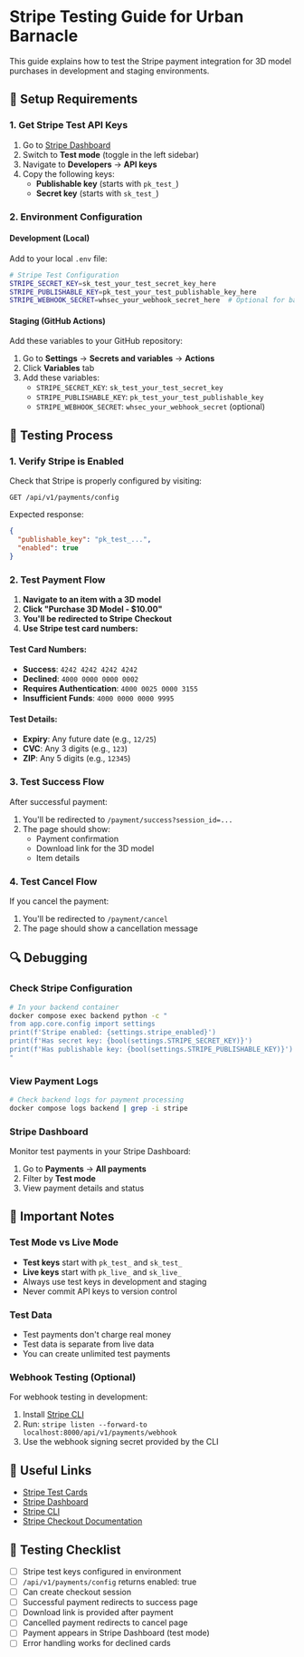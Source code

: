 # Stripe Testing Guide for Urban Barnacle

This guide explains how to test the Stripe payment integration for 3D model purchases in development and staging environments.

## 🔧 Setup Requirements

### 1. Get Stripe Test API Keys

1. Go to [Stripe Dashboard](https://dashboard.stripe.com)
2. Switch to **Test mode** (toggle in the left sidebar)
3. Navigate to **Developers** → **API keys**
4. Copy the following keys:
   - **Publishable key** (starts with `pk_test_`)
   - **Secret key** (starts with `sk_test_`)

### 2. Environment Configuration

#### Development (Local)
Add to your local `.env` file:
```bash
# Stripe Test Configuration
STRIPE_SECRET_KEY=sk_test_your_test_secret_key_here
STRIPE_PUBLISHABLE_KEY=pk_test_your_test_publishable_key_here
STRIPE_WEBHOOK_SECRET=whsec_your_webhook_secret_here  # Optional for basic testing
```

#### Staging (GitHub Actions)
Add these variables to your GitHub repository:
1. Go to **Settings** → **Secrets and variables** → **Actions**
2. Click **Variables** tab
3. Add these variables:
   - `STRIPE_SECRET_KEY`: `sk_test_your_test_secret_key`
   - `STRIPE_PUBLISHABLE_KEY`: `pk_test_your_test_publishable_key`
   - `STRIPE_WEBHOOK_SECRET`: `whsec_your_webhook_secret` (optional)

## 🧪 Testing Process

### 1. Verify Stripe is Enabled
Check that Stripe is properly configured by visiting:
```
GET /api/v1/payments/config
```

Expected response:
```json
{
  "publishable_key": "pk_test_...",
  "enabled": true
}
```

### 2. Test Payment Flow

1. **Navigate to an item with a 3D model**
2. **Click "Purchase 3D Model - $10.00"**
3. **You'll be redirected to Stripe Checkout**
4. **Use Stripe test card numbers:**

#### Test Card Numbers:
- **Success**: `4242 4242 4242 4242`
- **Declined**: `4000 0000 0000 0002`
- **Requires Authentication**: `4000 0025 0000 3155`
- **Insufficient Funds**: `4000 0000 0000 9995`

#### Test Details:
- **Expiry**: Any future date (e.g., `12/25`)
- **CVC**: Any 3 digits (e.g., `123`)
- **ZIP**: Any 5 digits (e.g., `12345`)

### 3. Test Success Flow
After successful payment:
1. You'll be redirected to `/payment/success?session_id=...`
2. The page should show:
   - Payment confirmation
   - Download link for the 3D model
   - Item details

### 4. Test Cancel Flow
If you cancel the payment:
1. You'll be redirected to `/payment/cancel`
2. The page should show a cancellation message

## 🔍 Debugging

### Check Stripe Configuration
```bash
# In your backend container
docker compose exec backend python -c "
from app.core.config import settings
print(f'Stripe enabled: {settings.stripe_enabled}')
print(f'Has secret key: {bool(settings.STRIPE_SECRET_KEY)}')
print(f'Has publishable key: {bool(settings.STRIPE_PUBLISHABLE_KEY)}')
"
```

### View Payment Logs
```bash
# Check backend logs for payment processing
docker compose logs backend | grep -i stripe
```

### Stripe Dashboard
Monitor test payments in your Stripe Dashboard:
1. Go to **Payments** → **All payments**
2. Filter by **Test mode**
3. View payment details and status

## 🚨 Important Notes

### Test Mode vs Live Mode
- **Test keys** start with `pk_test_` and `sk_test_`
- **Live keys** start with `pk_live_` and `sk_live_`
- Always use test keys in development and staging
- Never commit API keys to version control

### Test Data
- Test payments don't charge real money
- Test data is separate from live data
- You can create unlimited test payments

### Webhook Testing (Optional)
For webhook testing in development:
1. Install [Stripe CLI](https://stripe.com/docs/stripe-cli)
2. Run: `stripe listen --forward-to localhost:8000/api/v1/payments/webhook`
3. Use the webhook signing secret provided by the CLI

## 🔗 Useful Links

- [Stripe Test Cards](https://stripe.com/docs/testing#cards)
- [Stripe Dashboard](https://dashboard.stripe.com)
- [Stripe CLI](https://stripe.com/docs/stripe-cli)
- [Stripe Checkout Documentation](https://stripe.com/docs/payments/checkout)

## 📝 Testing Checklist

- [ ] Stripe test keys configured in environment
- [ ] `/api/v1/payments/config` returns enabled: true
- [ ] Can create checkout session
- [ ] Successful payment redirects to success page
- [ ] Download link is provided after payment
- [ ] Cancelled payment redirects to cancel page
- [ ] Payment appears in Stripe Dashboard (test mode)
- [ ] Error handling works for declined cards
